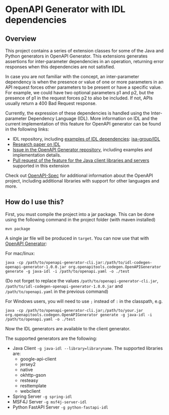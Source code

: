# OpenAPI Generator with IDL dependencies

## Overview
This project contains a series of extension classes for some of the Java and Python generators in OpenAPI Generator. This extensions generates assertions for inter-parameter dependencies in an operation, returning error responses when this dependencies are not satisfied.

In case you are not familiar with the concept, an inter-parameter dependency is when the presence or value of one or more parameters in an API request forces other parameters to be present or have a specific value. For example, we could have two optional parameters p1 and p2, but the presence of p1 in the request forces p2 to also be included. If not, APIs usually return a 400 Bad Request response.

Currently, the expression of these dependencies is handled using the Inter-parameter Dependency Language (IDL). More information on IDL and the current implementation of this feature for OpenAPI generator can be found in the following links:

- IDL repository, including [examples of IDL dependencies](https://github.com/isa-group/IDL/tree/master/es.us.isa.interparamdep/resources/expressiveness_evaluation?rgh-link-date=2021-02-16T09%3A15%3A27Z): [isa-group/IDL](https://github.com/isa-group/IDL)
- [Research paper on IDL](https://www.researchgate.net/publication/348280988_Specification_and_Automated_Analysis_of_Inter-Parameter_Dependencies_in_Web_APIs)
- [Issue in the OpenAPI Generator repository](https://github.com/OpenAPITools/openapi-generator/issues/8722), including examples and implementation details.
- [Pull request of the feature for the Java client libraries and servers](https://github.com/OpenAPITools/openapi-generator/pull/10131) supported in this extension

Check out [OpenAPI-Spec](https://github.com/OAI/OpenAPI-Specification) for additional information about the OpenAPI project, including additional libraries with support for other languages and more. 

## How do I use this?
First, you must compile the project into a jar package. This can be done using the following command in the project folder (with maven installed)
```
mvn package
```

A single jar file will be produced in `target`. You can now use that with [OpenAPI Generator](https://openapi-generator.tech):

For mac/linux:
```
java -cp /path/to/openapi-generator-cli.jar:/path/to/idl-codegen-openapi-generator-1.0.0.jar org.openapitools.codegen.OpenAPIGenerator generate -g java-idl -i /path/to/openapi.yaml -o ./test
```
(Do not forget to replace the values `/path/to/openapi-generator-cli.jar`, `/path/to/idl-codegen-openapi-generator-1.0.0.jar` and `/path/to/openapi.yaml` in the previous command)

For Windows users, you will need to use `;` instead of `:` in the classpath, e.g.
```
java -cp /path/to/openapi-generator-cli.jar;/path/to/your.jar org.openapitools.codegen.OpenAPIGenerator generate -g java-idl -i /path/to/openapi.yaml -o ./test
```

Now the IDL generators are available to the client generator.

The supported generators are the following:

- Java Client `-g java-idl --library=libraryname`. The supported libraries are:
  - google-api-client
  - jersey2
  - native
  - okhttp-gson
  - resteasy
  - resttemplate
  - webclient
- Spring Server `-g spring-idl`
- MSF4J Server `-g msf4j-server-idl`
- Python FastAPI Server `-g python-fastapi-idl`
